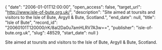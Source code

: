 {
  "date": "2006-01-01T12:00:00", 
  "open_access": false, 
  "target_url": "http://www.isle-of-bute.org.uk/", 
  "description": "Site aimed at toursits and visitors to the Isle of Bute, Argyll & Bute, Scotland.", 
  "end_date": null, 
  "title": "Isle of Bute", 
  "record_id": "20060101T120000/rK/8al2Da0u7amHLRV7A3w==", 
  "publisher": "isle-of-bute.org.uk", 
  "slug": 48529, 
  "start_date": null
}

Site aimed at toursits and visitors to the Isle of Bute, Argyll & Bute, Scotland.